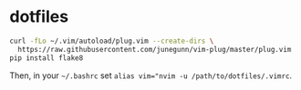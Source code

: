 # dotfiles

```bash
curl -fLo ~/.vim/autoload/plug.vim --create-dirs \
  https://raw.githubusercontent.com/junegunn/vim-plug/master/plug.vim
pip install flake8
```

Then, in your `~/.bashrc` set `alias vim="nvim -u /path/to/dotfiles/.vimrc`.

